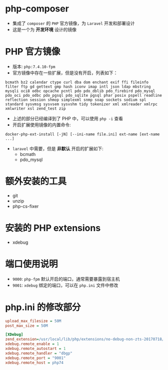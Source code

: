 # php-composer
* 集成了 `composer` 的 `PHP` 官方镜像，为 `Laravel` 开发和部署设计
* 这是一个为 **开发环境** 设计的镜像

# PHP 官方镜像
* 版本: `php:7.4.10-fpm`
* 官方镜像中存在一些扩展，但是没有开启，列表如下：
```
bcmath bz2 calendar ctype curl dba dom enchant exif ffi fileinfo filter ftp gd gettext gmp hash iconv imap intl json ldap mbstring mysqli oci8 odbc opcache pcntl pdo pdo_dblib pdo_firebird pdo_mysql pdo_oci pdo_odbc pdo_pgsql pdo_sqlite pgsql phar posix pspell readline reflection session shmop simplexml snmp soap sockets sodium spl standard sysvmsg sysvsem sysvshm tidy tokenizer xml xmlreader xmlrpc xmlwriter xsl zend_test zip
```
* 上述的部分已经编译到了 PHP 中，可以使用 `php -i` 查看
* 开启扩展使用镜像的内置命令:
```shell
docker-php-ext-install [-jN] [--ini-name file.ini] ext-name [ext-name ...]
```
* `laravel` 中需要，但是 **非默认** 开启的扩展如下:
    - bcmath
    - pdo_mysql

# 额外安装的工具
* git
* unzip
* php-cs-fixer

# 安装的 PHP extensions
* xdebug

# 端口使用说明
* `9000`: `php-fpm` 默认开启的端口，通常需要暴露到宿主机
* `9001`: `xdebug` 绑定的端口，可以在 `php.ini` 文件中修改

# php.ini 的修改部分
```ini
upload_max_filesize = 50M
post_max_size = 50M

[XDebug]
zend_extension=/usr/local/lib/php/extensions/no-debug-non-zts-20170718/xdebug.so
xdebug.remote_enable = 1
xdebug.remote_autostart = 1
xdebug.remote_handler = "dbgp"
xdebug.remote_port = "9001"
xdebug.remote_host = php74
```